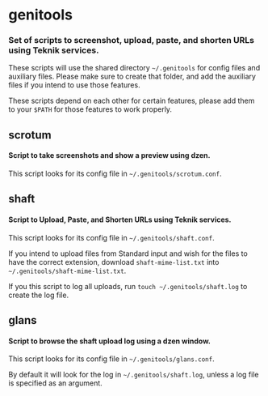 # genitools
### Set of scripts to screenshot, upload, paste, and shorten URLs using Teknik services.

These scripts will use the shared directory `~/.genitools` for config files and auxiliary files. Please make sure to create that folder, and add the auxiliary files if you intend to use those features.

These scripts depend on each other for certain features, please add them to your `$PATH` for those features to work properly.

## scrotum
#### Script to take screenshots and show a preview using dzen.

This script looks for its config file in `~/.genitools/scrotum.conf`.

## shaft
#### Script to Upload, Paste, and Shorten URLs using Teknik services.

This script looks for its config file in `~/.genitools/shaft.conf`.

If you intend to upload files from Standard input and wish for the files to have the correct extension, download `shaft-mime-list.txt` into `~/.genitools/shaft-mime-list.txt`.

If you this script to log all uploads, run `touch ~/.genitools/shaft.log` to create the log file.

## glans
#### Script to browse the shaft upload log using a dzen window.

This script looks for its config file in `~/.genitools/glans.conf`.

By default it will look for the log in `~/.genitools/shaft.log`, unless a log file is specified as an argument.
